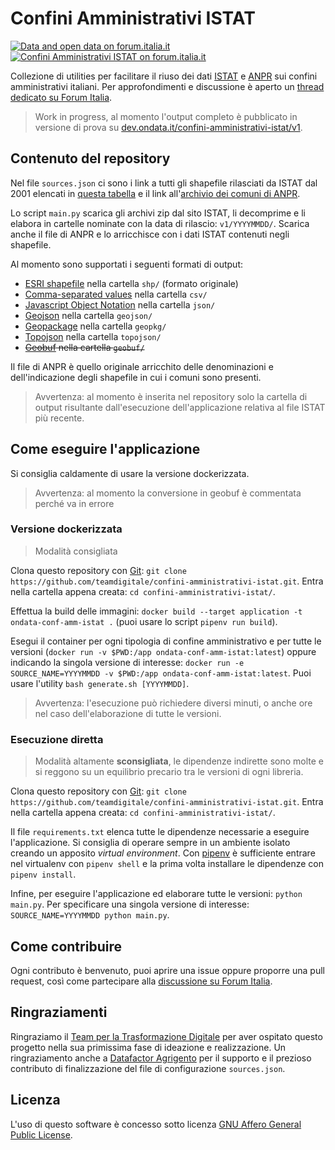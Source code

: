 # Confini Amministrativi ISTAT

[![Data and open data on forum.italia.it](https://img.shields.io/badge/Forum-Dati%20e%20open%20data-blue.svg)](https://forum.italia.it/c/dati)
[![Confini Amministrativi ISTAT on forum.italia.it](https://img.shields.io/badge/Thread-%5BCall%20for%20ideas%5D%20Confini%20amministrativi%20ISTAT-blue.svg)](https://forum.italia.it/t/call-for-ideas-confini-amministrativi-istat/12224)

Collezione di utilities per facilitare il riuso dei dati [ISTAT](https://www.istat.it/it/archivio/222527) e [ANPR](https://www.anpr.interno.it/) sui confini amministrativi italiani. Per approfondimenti e discussione è aperto un [thread dedicato su Forum Italia](https://forum.italia.it/t/call-for-ideas-confini-amministrativi-istat/12224).

> Work in progress, al momento l'output completo è pubblicato in versione di prova su [dev.ondata.it/confini-amministrativi-istat/v1](https://dev.ondata.it/confini-amministrativi-istat/).

## Contenuto del repository

Nel file `sources.json` ci sono i link a tutti gli shapefile rilasciati da ISTAT dal 2001 elencati in [questa tabella](https://www.istat.it/it/archivio/222527)
e il link all'[archivio dei comuni di ANPR](https://www.anpr.interno.it/portale/anpr-archivio-comuni.csv).

Lo script `main.py` scarica gli archivi zip dal sito ISTAT, li decomprime e li elabora in cartelle nominate con la data di rilascio: `v1/YYYYMMDD/`.
Scarica anche il file di ANPR e lo arricchisce con i dati ISTAT contenuti negli shapefile.

Al momento sono supportati i seguenti formati di output:

* [ESRI shapefile](https://it.wikipedia.org/wiki/Shapefile) nella cartella `shp/` (formato originale)
* [Comma-separated values](https://it.wikipedia.org/wiki/Comma-separated_values) nella cartella `csv/`
* [Javascript Object Notation](https://it.wikipedia.org/wiki/JavaScript_Object_Notation) nella cartella `json/`
* [Geojson](https://it.wikipedia.org/wiki/GeoJSON) nella cartella `geojson/`
* [Geopackage](https://en.wikipedia.org/wiki/GeoPackage) nella cartella `geopkg/`
* [Topojson](https://it.wikipedia.org/wiki/GeoJSON#TopoJSON) nella cartella `topojson/`
* ~~[Geobuf](https://github.com/pygeobuf/pygeobuf) nella cartella `geobuf/`~~

Il file di ANPR è quello originale arricchito delle denominazioni e dell'indicazione degli shapefile in cui i comuni sono presenti.

> Avvertenza: al momento è inserita nel repository solo la cartella di output risultante dall'esecuzione dell'applicazione relativa al file ISTAT più recente.

## Come eseguire l'applicazione

Si consiglia caldamente di usare la versione dockerizzata.

> Avvertenza: al momento la conversione in geobuf è commentata perché va in errore

### Versione dockerizzata

> Modalità consigliata

Clona questo repository con [Git](https://git-scm.com/): `git clone https://github.com/teamdigitale/confini-amministrativi-istat.git`.
Entra nella cartella appena creata: `cd confini-amministrativi-istat/`.

Effettua la build delle immagini: `docker build --target application -t ondata-conf-amm-istat .` (puoi usare lo script `pipenv run build`).

Esegui il container per ogni tipologia di confine amministrativo e per tutte le versioni (`docker run -v $PWD:/app ondata-conf-amm-istat:latest`) oppure indicando la singola versione di interesse: `docker run -e SOURCE_NAME=YYYYMMDD -v $PWD:/app ondata-conf-amm-istat:latest`.
Puoi usare l'utility `bash generate.sh [YYYYMMDD]`.

> Avvertenza: l'esecuzione può richiedere diversi minuti, o anche ore nel caso dell'elaborazione di tutte le versioni.

### Esecuzione diretta

> Modalità altamente **sconsigliata**, le dipendenze indirette sono molte e si reggono su un equilibrio precario tra le versioni di ogni libreria.

Clona questo repository con [Git](https://git-scm.com/): `git clone https://github.com/teamdigitale/confini-amministrativi-istat.git`.
Entra nella cartella appena creata: `cd confini-amministrativi-istat/`.

Il file `requirements.txt` elenca tutte le dipendenze necessarie a eseguire l'applicazione.
Si consiglia di operare sempre in un ambiente isolato creando un apposito *virtual environment*.
Con [pipenv](https://pipenv.kennethreitz.org/en/latest/) è sufficiente entrare nel virtualenv con `pipenv shell` e la prima volta installare le dipendenze con `pipenv install`.

Infine, per eseguire l'applicazione ed elaborare tutte le versioni: `python main.py`. Per specificare una singola versione di interesse: `SOURCE_NAME=YYYYMMDD python main.py`.

## Come contribuire

Ogni contributo è benvenuto, puoi aprire una issue oppure proporre una pull request, così come partecipare alla [discussione su Forum Italia](https://forum.italia.it/t/call-for-ideas-confini-amministrativi-istat/12224).

## Ringraziamenti

Ringraziamo il [Team per la Trasformazione Digitale](https://teamdigitale.governo.it/) per aver ospitato questo progetto nella sua primissima fase di ideazione e realizzazione.
Un ringraziamento anche a [Datafactor Agrigento](https://www.datafactor.it/) per il supporto e il prezioso contributo di finalizzazione del file di configurazione `sources.json`.

## Licenza
L'uso di questo software è concesso sotto licenza [GNU Affero General Public License](https://github.com/ondata/confini-amministrativi-istat/blob/develop/LICENSE).
